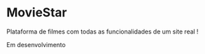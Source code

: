 # MovieStar
Plataforma de filmes com todas as funcionalidades de um site real !

Em desenvolvimento
